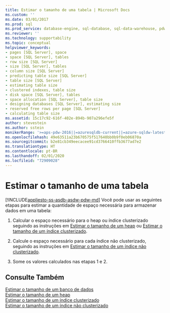 ```yaml
---
title: Estimar o tamanho de uma tabela | Microsoft Docs
ms.custom: ''
ms.date: 03/01/2017
ms.prod: sql
ms.prod_service: database-engine, sql-database, sql-data-warehouse, pdw
ms.reviewer: ''
ms.technology: supportability
ms.topic: conceptual
helpviewer_keywords:
- pages [SQL Server], space
- space [SQL Server], tables
- row size [SQL Server]
- size [SQL Server], tables
- column size [SQL Server]
- predicting table size [SQL Server]
- table size [SQL Server]
- estimating table size
- clustered indexes, table size
- disk space [SQL Server], tables
- space allocation [SQL Server], table size
- designing databases [SQL Server], estimating size
- reserved free rows per page [SQL Server]
- calculating table size
ms.assetid: 15c17c92-616f-402e-894b-907a296efe5f
author: stevestein
ms.author: sstein
monikerRange: '>=aps-pdw-2016||=azuresqldb-current||=azure-sqldw-latest||>=sql-server-2016||=sqlallproducts-allversions||>=sql-server-linux-2017||=azuresqldb-mi-current'
ms.openlocfilehash: 49e63511a23b670575f517640bb0b9f0eb06870a
ms.sourcegitcommit: b2e81cb349eecacee91cd3766410ffb3677ad7e2
ms.translationtype: HT
ms.contentlocale: pt-BR
ms.lasthandoff: 02/01/2020
ms.locfileid: "72909028"
---
```

# <a name="estimate-the-size-of-a-table"></a>Estimar o tamanho de uma tabela
[!INCLUDE[appliesto-ss-asdb-asdw-pdw-md](../../includes/appliesto-ss-asdb-asdw-pdw-md.md)]
  Você pode usar as seguintes etapas para estimar a quantidade de espaço necessária para armazenar dados em uma tabela:  
  
1.  Calcular o espaço necessário para o heap ou índice clusterizado seguindo as instruções em [Estimar o tamanho de um heap](../../relational-databases/databases/estimate-the-size-of-a-heap.md) ou [Estimar o tamanho de um índice clusterizado](../../relational-databases/databases/estimate-the-size-of-a-clustered-index.md).  
  
2.  Calcule o espaço necessário para cada índice não clusterizado, seguindo as instruções em [Estimar o tamanho de um índice não clusterizado](../../relational-databases/databases/estimate-the-size-of-a-nonclustered-index.md).  
  
3.  Some os valores calculados nas etapas 1 e 2.  

## <a name="see-also"></a>Consulte Também  
 [Estimar o tamanho de um banco de dados](../../relational-databases/databases/estimate-the-size-of-a-database.md)   
 [Estimar o tamanho de um heap](../../relational-databases/databases/estimate-the-size-of-a-heap.md)   
 [Estimar o tamanho de um índice clusterizado](../../relational-databases/databases/estimate-the-size-of-a-clustered-index.md)   
 [Estimar o tamanho de um índice não clusterizado](../../relational-databases/databases/estimate-the-size-of-a-nonclustered-index.md)  
  
  
